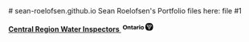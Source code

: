 <!DOCTYPE html>

<html>
# sean-roelofsen.github.io
Sean Roelofsen's Portfolio
files here:
file #1
<p><b><u>Central Region Water Inspectors </u> &nbsp</b><a href="https://www.ontario.ca/page/ministry-environment-conservation-parks" target="_blank"><img src="https://raw.githubusercontent.com/sean-roelofsen/OwenSoundWW/main/ONLOGO.png" alt="MECP" width="60" height="20"></a></p>
  </html>
